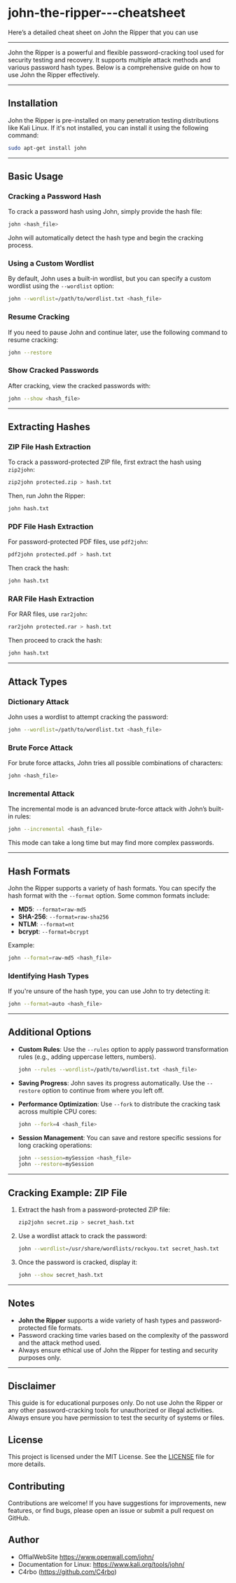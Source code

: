 # john-the-ripper---cheatsheet
Here’s a detailed cheat sheet on John the Ripper that you can use

---

John the Ripper is a powerful and flexible password-cracking tool used for security testing and recovery. It supports multiple attack methods and various password hash types. Below is a comprehensive guide on how to use John the Ripper effectively.

---

## Installation

John the Ripper is pre-installed on many penetration testing distributions like Kali Linux. If it's not installed, you can install it using the following command:

```bash
sudo apt-get install john
```

---

## Basic Usage

### Cracking a Password Hash
To crack a password hash using John, simply provide the hash file:

```bash
john <hash_file>
```

John will automatically detect the hash type and begin the cracking process.

### Using a Custom Wordlist
By default, John uses a built-in wordlist, but you can specify a custom wordlist using the `--wordlist` option:

```bash
john --wordlist=/path/to/wordlist.txt <hash_file>
```

### Resume Cracking
If you need to pause John and continue later, use the following command to resume cracking:

```bash
john --restore
```

### Show Cracked Passwords
After cracking, view the cracked passwords with:

```bash
john --show <hash_file>
```

---

## Extracting Hashes

### ZIP File Hash Extraction
To crack a password-protected ZIP file, first extract the hash using `zip2john`:

```bash
zip2john protected.zip > hash.txt
```

Then, run John the Ripper:

```bash
john hash.txt
```

### PDF File Hash Extraction
For password-protected PDF files, use `pdf2john`:

```bash
pdf2john protected.pdf > hash.txt
```

Then crack the hash:

```bash
john hash.txt
```

### RAR File Hash Extraction
For RAR files, use `rar2john`:

```bash
rar2john protected.rar > hash.txt
```

Then proceed to crack the hash:

```bash
john hash.txt
```

---

## Attack Types

### Dictionary Attack
John uses a wordlist to attempt cracking the password:

```bash
john --wordlist=/path/to/wordlist.txt <hash_file>
```

### Brute Force Attack
For brute force attacks, John tries all possible combinations of characters:

```bash
john <hash_file>
```

### Incremental Attack
The incremental mode is an advanced brute-force attack with John’s built-in rules:

```bash
john --incremental <hash_file>
```

This mode can take a long time but may find more complex passwords.

---

## Hash Formats

John the Ripper supports a variety of hash formats. You can specify the hash format with the `--format` option. Some common formats include:

- **MD5**: `--format=raw-md5`
- **SHA-256**: `--format=raw-sha256`
- **NTLM**: `--format=nt`
- **bcrypt**: `--format=bcrypt`

Example:

```bash
john --format=raw-md5 <hash_file>
```

### Identifying Hash Types
If you're unsure of the hash type, you can use John to try detecting it:

```bash
john --format=auto <hash_file>
```

---

## Additional Options

- **Custom Rules**: Use the `--rules` option to apply password transformation rules (e.g., adding uppercase letters, numbers).
  
  ```bash
  john --rules --wordlist=/path/to/wordlist.txt <hash_file>
  ```

- **Saving Progress**: John saves its progress automatically. Use the `--restore` option to continue from where you left off.

- **Performance Optimization**: Use `--fork` to distribute the cracking task across multiple CPU cores:
  
  ```bash
  john --fork=4 <hash_file>
  ```

- **Session Management**: You can save and restore specific sessions for long cracking operations:
  
  ```bash
  john --session=mySession <hash_file>
  john --restore=mySession
  ```

---

## Cracking Example: ZIP File

1. Extract the hash from a password-protected ZIP file:

   ```bash
   zip2john secret.zip > secret_hash.txt
   ```

2. Use a wordlist attack to crack the password:

   ```bash
   john --wordlist=/usr/share/wordlists/rockyou.txt secret_hash.txt
   ```

3. Once the password is cracked, display it:

   ```bash
   john --show secret_hash.txt
   ```

---

## Notes

- **John the Ripper** supports a wide variety of hash types and password-protected file formats.
- Password cracking time varies based on the complexity of the password and the attack method used.
- Always ensure ethical use of John the Ripper for testing and security purposes only.

---

## Disclaimer

This guide is for educational purposes only. Do not use John the Ripper or any other password-cracking tools for unauthorized or illegal activities. Always ensure you have permission to test the security of systems or files.

## License

This project is licensed under the MIT License. See the [LICENSE](LICENSE) file for more details.

## Contributing

Contributions are welcome! If you have suggestions for improvements, new features, or find bugs, please open an issue or submit a pull request on GitHub.

## Author
- OffialWebSite https://www.openwall.com/john/
- Documentation for Linux: https://www.kali.org/tools/john/
- C4rbo (https://github.com/C4rbo)
